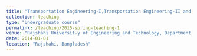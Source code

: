 ```yaml
---
title: "Transportation Engineering-I,Transportation Engineering-II and Transportation Engineering Sessional-II"
collection: teaching
type: "Undergraduate course"
permalink: /teaching/2015-spring-teaching-1
venue: "Rajshahi Universit-y of Engineering and Technology, Department of Civil Engineering"
date: 2014-01-01 
location: "Rajshahi, Bangladesh"
---
```



